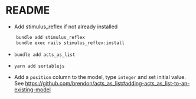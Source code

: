 # README

* Add stimulus_reflex if not already installed

````bash
    bundle add stimulus_reflex
    bundle exec rails stimulus_reflex:install
````

* `bundle add acts_as_list`

* `yarn add sortablejs`

* Add a `position` column to the model, type `integer` and set initial value. See https://github.com/brendon/acts_as_list#adding-acts_as_list-to-an-existing-model
